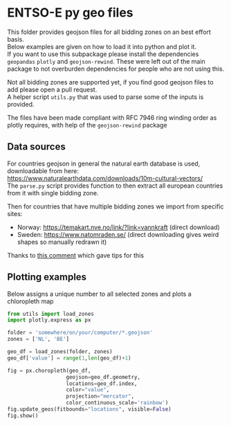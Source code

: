 # ENTSO-E py geo files
This folder provides geojson files for all bidding zones on an best effort basis.  
Below examples are given on how to load it into python and plot it.  
If you want to use this subpackage please install the dependencies ```geopandas``` ```plotly``` and ```geojson-rewind```.
These were left out of the main package to not overburden dependencies for people who are not using this.

Not all bidding zones are supported yet, if you find good geojson files to add please open a pull request.  
A helper script ```utils.py``` that was used to parse some of the inputs is provided.

The files have been made compliant with RFC 7946 ring winding order as plotly requires, with help of the ```geojson-rewind``` package

## Data sources
For countries geojson in general the natural earth database is used, downloadable from here: https://www.naturalearthdata.com/downloads/10m-cultural-vectors/  
The ```parse.py``` script provides function to then extract all european countries from it with single bidding zone.

Then for countries that have multiple bidding zones we import from specific sites:
* Norway: https://temakart.nve.no/link/?link=vannkraft (direct download)
* Sweden: https://www.natomraden.se/ (direct downloading gives weird shapes so manually redrawn it)

Thanks to [this comment](https://github.com/electricitymap/electricitymap-contrib/issues/917#issuecomment-364766643) which gave tips for this

## Plotting examples
Below assigns a unique number to all selected zones and plots a chloropleth map
```python
from utils import load_zones
import plotly.express as px

folder = 'somewhere/on/your/computer/*.geojson'
zones = ['NL', 'BE']

geo_df = load_zones(folder, zones)
geo_df['value'] = range(1,len(geo_df)+1)

fig = px.choropleth(geo_df,
                   geojson=geo_df.geometry,
                   locations=geo_df.index,
                   color="value",
                   projection="mercator",
                   color_continuous_scale='rainbow')
fig.update_geos(fitbounds="locations", visible=False)
fig.show()

```